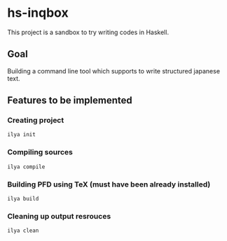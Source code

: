 # hs-inqbox

This project is a sandbox to try writing codes in Haskell.

## Goal

Building a command line tool which supports to write structured japanese text.

## Features to be implemented

### Creating project

`ilya init`

### Compiling sources

`ilya compile`

### Building PFD using TeX (must have been already installed)

`ilya build`

### Cleaning up output resrouces

`ilya clean`
